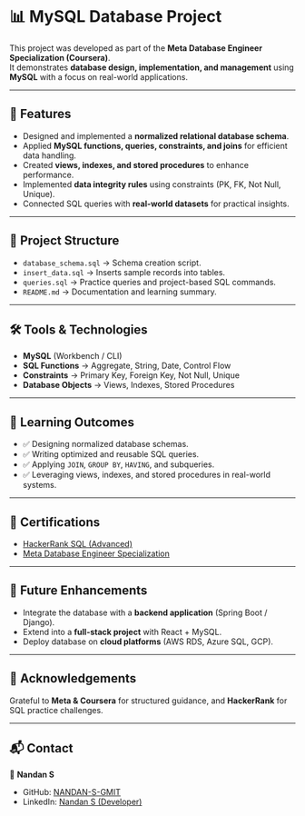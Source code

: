 # 📊 MySQL Database Project  

This project was developed as part of the **Meta Database Engineer Specialization (Coursera)**.  
It demonstrates **database design, implementation, and management** using **MySQL** with a focus on real-world applications.  

---

## 🚀 Features  
- Designed and implemented a **normalized relational database schema**.  
- Applied **MySQL functions, queries, constraints, and joins** for efficient data handling.  
- Created **views, indexes, and stored procedures** to enhance performance.  
- Implemented **data integrity rules** using constraints (PK, FK, Not Null, Unique).  
- Connected SQL queries with **real-world datasets** for practical insights.  

---

## 📂 Project Structure  
- `database_schema.sql` → Schema creation script.  
- `insert_data.sql` → Inserts sample records into tables.  
- `queries.sql` → Practice queries and project-based SQL commands.  
- `README.md` → Documentation and learning summary.  

---

## 🛠️ Tools & Technologies  
- **MySQL** (Workbench / CLI)  
- **SQL Functions** → Aggregate, String, Date, Control Flow  
- **Constraints** → Primary Key, Foreign Key, Not Null, Unique  
- **Database Objects** → Views, Indexes, Stored Procedures  

---

## 📜 Learning Outcomes  
- ✅ Designing normalized database schemas.  
- ✅ Writing optimized and reusable SQL queries.  
- ✅ Applying `JOIN`, `GROUP BY`, `HAVING`, and subqueries.  
- ✅ Leveraging views, indexes, and stored procedures in real-world systems.  

---

## 📖 Certifications  
- [HackerRank SQL (Advanced)](https://www.hackerrank.com/certificates/iframe/c02f50aad90d)  
- [Meta Database Engineer Specialization](https://www.coursera.org)

---

## 🌟 Future Enhancements  
- Integrate the database with a **backend application** (Spring Boot / Django).  
- Extend into a **full-stack project** with React + MySQL.  
- Deploy database on **cloud platforms** (AWS RDS, Azure SQL, GCP).  

---

## 🤝 Acknowledgements  
Grateful to **Meta & Coursera** for structured guidance, and **HackerRank** for SQL practice challenges.  

---

## 📬 Contact  
👤 **Nandan S**  
- GitHub: [NANDAN-S-GMIT](https://github.com/NANDAN-S-GMIT)  
- LinkedIn: [Nandan S (Developer)](https://www.linkedin.com/in/nandans-devloper/)  

